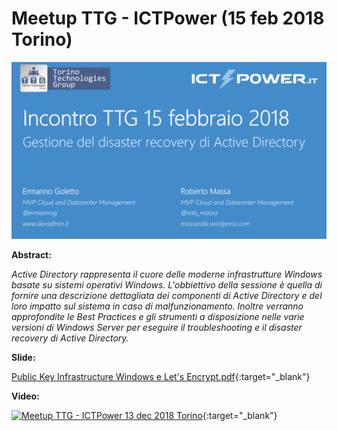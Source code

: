 # Meetup TTG - ICTPower (15 feb 2018 Torino)

![](TTG-2018-02-15.png)

__Abstract:__

*Active Directory rappresenta il cuore delle moderne infrastrutture Windows basate su sistemi operativi Windows. L'obbiettivo della sessione è quella di fornire una descrizione dettagliata dei componenti di Active Directory e del loro impatto sul sistema in caso di malfunzionamento. Inoltre verranno approfondite le Best Practices e gli strumenti a disposizione nelle varie versioni di Windows Server per eseguire il troubleshooting e il disaster recovery di Active Directory.*

__Slide:__

[Public Key Infrastructure Windows e Let's Encrypt.pdf](Public%20Key%20Infrastructure%20Windows%20e%20Let's%20Encrypt.pdf){:target="_blank"}

__Video:__ 

[![Meetup TTG - ICTPower 13 dec 2018 Torino](http://img.youtube.com/vi/i7uFShDnDPk/0.jpg)](http://www.youtube.com/watch?v=i7uFShDnDPk "Meetup TTG - ICTPower 13 dec 2018 Torino"){:target="_blank"}
